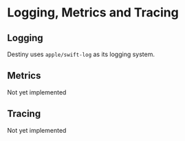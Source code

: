 # Logging, Metrics and Tracing

## Logging
Destiny uses `apple/swift-log` as its logging system.

## Metrics
Not yet implemented

## Tracing
Not yet implemented